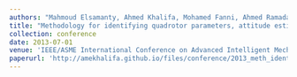 ```yaml
---
authors: "Mahmoud Elsamanty, Ahmed Khalifa, Mohamed Fanni, Ahmed Ramadan, Ahmed Abo-Ismail"
title: "Methodology for identifying quadrotor parameters, attitude estimation and control"
collection: conference
date: 2013-07-01
venue: 'IEEE/ASME International Conference on Advanced Intelligent Mechatronics (AIM)'
paperurl: 'http://amekhalifa.github.io/files/conference/2013_meth_ident_AIM13.pdf'
---
```

